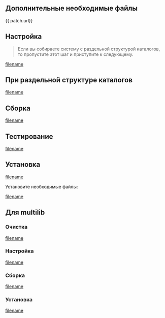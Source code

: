 <pkg :name="'eudev'" instsize showsbu2></pkg>

## Дополнительные необходимые файлы

<a :href="patch.url">{{ patch.url}}</a>

## Настройка

> Если вы собираете систему с раздельной структурой каталогов, то пропустите этот шаг и приступите к следующему.

[filename](../../packages/core/eudev/configure ':include')

## При раздельной структуре каталогов

[filename](../../packages/core/eudev/cldirs ':include')

## Сборка

[filename](../../packages/core/eudev/build ':include')

## Тестирование

[filename](../../packages/core/eudev/test ':include')

## Установка

[filename](../../packages/core/eudev/install ':include')

Установите необходимые файлы:

[filename](../../packages/core/eudev/postinstall ':include')

## Для multilib

### Очистка

[filename](../packages/core/eudev/multi_prepare ':include')

### Настройка

[filename](../../packages/core/eudev/multi_configure ':include')

### Сборка

[filename](../../packages/core/eudev/multi_build ':include')

### Установка

[filename](../../packages/core/eudev/multi_install ':include')

<script>
		new Vue({
		el: '#main',
		data: { package: {}, patch: {} },
		mounted: function () {
				this.getPatch();
		},
		methods: {
			getPatch: function() {
					getPackage('udev')
					.then(response => this.patch = response);
			},
		}
  })
</script>
